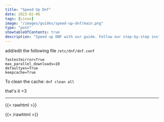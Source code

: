 ```yaml
---
title: "Speed Up Dnf"
date: 2023-02-06
tags: [Linux]
image: "/images/guides/speed-up-dnf/main.png"
type: "post"
showtableOfContents: true
description: "Speed up DNF with our guide. Follow our step-by-step instructions to optimize package management and reduce download time"
---
```


add/edit the following file `/etc/dnf/dnf.conf`
```
fastestmirror=True
max_parallel_downloads=10
defaultyes=True
keepcache=True
```
To clean the cache: `dnf clean all`


that's it <3

----

{{< rawhtml >}} 
<script src="https://utteranc.es/client.js"
        repo="mansoorbarri/website"
        issue-term="title"
        theme="github-light"
        crossorigin="anonymous"
        async>
</script>
{{< /rawhtml >}}